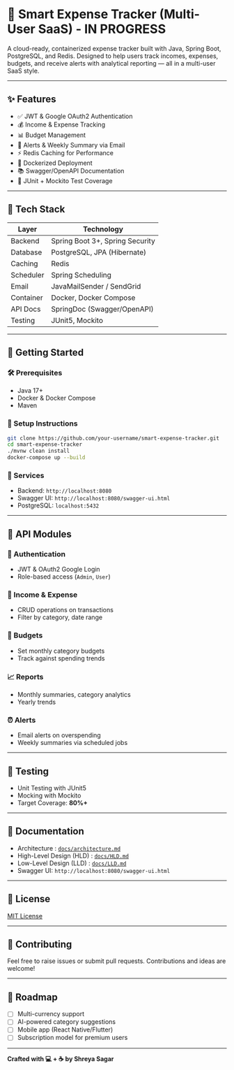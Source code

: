 # 💸 Smart Expense Tracker (Multi-User SaaS) - IN PROGRESS

A cloud-ready, containerized expense tracker built with Java, Spring Boot, PostgreSQL, and Redis. Designed to help users track incomes, expenses, budgets, and receive alerts with analytical reporting — all in a multi-user SaaS style.

---

## ✨ Features

- ✅ JWT & Google OAuth2 Authentication
- 💰 Income & Expense Tracking
- 📊 Budget Management
- 🔔 Alerts & Weekly Summary via Email
- ⚡ Redis Caching for Performance
- 🐳 Dockerized Deployment
- 📚 Swagger/OpenAPI Documentation
- 🧪 JUnit + Mockito Test Coverage

---

## 🧱 Tech Stack

| Layer         | Technology                         |
|---------------|-------------------------------------|
| Backend       | Spring Boot 3+, Spring Security     |
| Database      | PostgreSQL, JPA (Hibernate)         |
| Caching       | Redis                               |
| Scheduler     | Spring Scheduling                   |
| Email         | JavaMailSender / SendGrid           |
| Container     | Docker, Docker Compose              |
| API Docs      | SpringDoc (Swagger/OpenAPI)         |
| Testing       | JUnit5, Mockito                     |

---

## 🚀 Getting Started

### 🛠 Prerequisites
- Java 17+
- Docker & Docker Compose
- Maven

### 🔧 Setup Instructions

```bash
git clone https://github.com/your-username/smart-expense-tracker.git
cd smart-expense-tracker
./mvnw clean install
docker-compose up --build
```

### 📌 Services
- Backend: `http://localhost:8080`
- Swagger UI: `http://localhost:8080/swagger-ui.html`
- PostgreSQL: `localhost:5432`

---

## 📒 API Modules

### 🔐 Authentication
- JWT & OAuth2 Google Login
- Role-based access (`Admin`, `User`)

### 💸 Income & Expense
- CRUD operations on transactions
- Filter by category, date range

### 🎯 Budgets
- Set monthly category budgets
- Track against spending trends

### 📈 Reports
- Monthly summaries, category analytics
- Yearly trends

### ⏰ Alerts
- Email alerts on overspending
- Weekly summaries via scheduled jobs

---

## 🧪 Testing

- Unit Testing with JUnit5
- Mocking with Mockito
- Target Coverage: **80%+**

---

## 📘 Documentation

- Architecture : [`docs/architecture.md`](docs/architecture.md)
- High-Level Design (HLD) : [`docs/HLD.md`](docs/HLD.md)
- Low-Level Design (LLD) : [`docs/LLD.md`](docs/LLD.md)
- Swagger UI: `http://localhost:8080/swagger-ui.html`

---

## 📄 License

[MIT License](LICENSE)

---

## 🙌 Contributing

Feel free to raise issues or submit pull requests. Contributions and ideas are welcome!

---

## 🔮 Roadmap
- [ ] Multi-currency support
- [ ] AI-powered category suggestions
- [ ] Mobile app (React Native/Flutter)
- [ ] Subscription model for premium users

---

**Crafted with 💻 + ☕ by Shreya Sagar**

